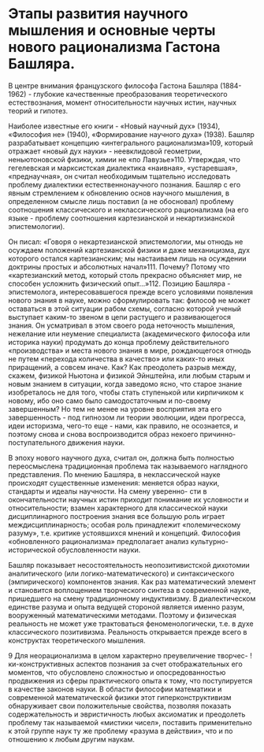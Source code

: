 # Этапы развития научного мышления и основные черты нового рационализма Гастона Башляра.

В центре внимания французского философа Гастона Башляра (1884-1962) - глубокие качественные преобразования теоретического естествознания, момент относительности научных истин, научных теорий и гипотез.

 Наиболее известные его книги - «Новый научный дух» (1934), «Философия не» (1940), «Формирование научного духа» (1938).
Башляр разрабатывает концепцию «интегрального рационализма»109, который отражает «новый дух науки» - неевклидовой геометрии, неньютоновской физики, химии не «по Лавузье»110. Утверждая, что гегелевская и марксистская диалектика «наивная», «устаревшая», «преднаучная», он считал необходимым тщательно исследовать проблему диалектики естественнонаучного познания.
Башляр с его явным стремлением к обновлению основ научного мышления, в определенном смысле лишь поставил (а не обосновал) проблему соотношения классического и неклассического рационализма (на его языке - проблему соотношения картезианской и некартизианской эпистемологии).

Он писал: «Говоря о некартезианской эпистемологии, мы отнюдь не осуждаем положений картезианской физики и даже механицизма, дух которого остался картезианским; мы настаиваем лишь на осуждении доктрины простых и абсолютных начал»111. Почему? Потому что «картезианский метод, который столь прекрасно объясняет мир, не способен усложнить физический опыт...»112. Позицию Башляра - эпистемолога, интересовавшегося прежде всего условиями появления нового знания в науке, можно сформулировать так: философ не может оставаться в этой ситуации рабом схемы, согласно которой ученый выступает каким-то звеном в цепи растущего и развивающегося знания. Он усматривал в этом своего рода неточность мышления, нежелание или неумение специалиста (академического философа или историка науки) продумать до конца проблему действительного «производства» и места нового знания в мире, рождающегося отнюдь не путем «перехода количества в качество» или каких-то иных приращений, а совсем иначе. Как? Как преодолеть разрыв между, скажем, физикой Ньютона и физикой Эйнштейна, или любым старым и новым знанием в ситуации, когда заведомо ясно, что старое знание изобреталось не для того, чтобы стать ступенькой или кирпичиком к новому, ибо оно само было самодостаточным и по-своему завершенным? Но тем не менее на уровне восприятия эта его завершенность - под гипнозом ли теории эволюции, идеи прогресса, идеи историзма, чего-то еще - нами, как правило, не осознается, и поэтому снова и снова воспроизводится образ некоего причинно-поступательного движения науки.

В эпоху нового научного духа, считал он, должна быть полностью переосмыслена традиционная проблема так называемого наглядного представления. По мнению Башляра, в неклассической науке происходят существенные изменения: меняется образ науки, стандарты и идеалы научности. На смену уверенно- сти в окончательности научных истин приходит понимание их условности и относительности; взамен характерного для классической науки дисциплинарного построения знания все большую роль играет междисциплинарность; особая роль принадлежит «полемическому разуму», т.е. критике устоявшихся мнений и концепций. Философия «обновленного рационализма» предполагает анализ культурно-исторической обусловленности науки.

Башляр показывает несостоятельность неопозитивистской дихотомии аналитического (или логико-математического) и синтаксического (эмпирического) компонентов знания. Как раз математический элемент и становится воплощением творческого синтеза в современной науке, пришедшего на смену традиционному индуктивизму. В диалектическом единстве разума и опыта ведущей стороной является именно разум, вооруженный математическими методами. Поэтому и физическая реальность не может уже трактоваться феноменологически, т.е. в духе классического позитивизма. Реальность открывается прежде всего в конструктах теоретического мышления.

9 Для неорационализма в целом характерно преувеличение творчес- ! ки-конструктивных аспектов познания за счет отображательных его моментов, что обусловлено сложностью и опосредованностью продвижения из сферы практического опыта к тому, что постулируется в качестве законов науки. В области философии математики и современной математической физики этот гиперконструктивизм обнаруживает свои положительные свойства, позволяя показать содержательность и эвристичность любых аксиоматик и преодолеть проблему так называемой «мистики чисел», поставить применительно к этой группе наук ту же проблему «разума в действии», что и по отношению к любым другим наукам.
